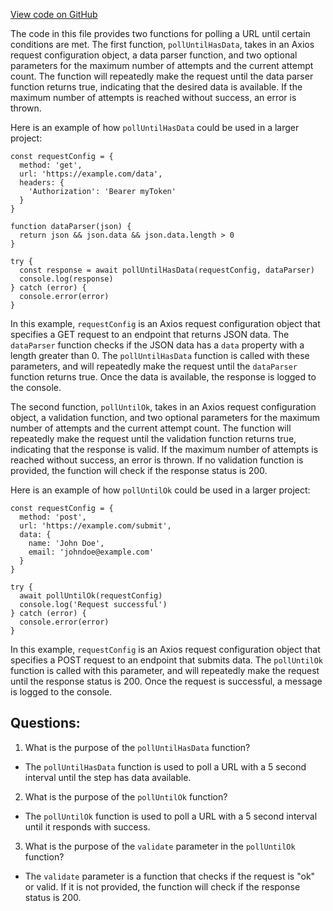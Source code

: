 [View code on GitHub](zoo-labs/zoo/blob/master/sdk/src/utils/pollApi.ts)

The code in this file provides two functions for polling a URL until certain conditions are met. The first function, `pollUntilHasData`, takes in an Axios request configuration object, a data parser function, and two optional parameters for the maximum number of attempts and the current attempt count. The function will repeatedly make the request until the data parser function returns true, indicating that the desired data is available. If the maximum number of attempts is reached without success, an error is thrown. 

Here is an example of how `pollUntilHasData` could be used in a larger project:

```
const requestConfig = {
  method: 'get',
  url: 'https://example.com/data',
  headers: {
    'Authorization': 'Bearer myToken'
  }
}

function dataParser(json) {
  return json && json.data && json.data.length > 0
}

try {
  const response = await pollUntilHasData(requestConfig, dataParser)
  console.log(response)
} catch (error) {
  console.error(error)
}
```

In this example, `requestConfig` is an Axios request configuration object that specifies a GET request to an endpoint that returns JSON data. The `dataParser` function checks if the JSON data has a `data` property with a length greater than 0. The `pollUntilHasData` function is called with these parameters, and will repeatedly make the request until the `dataParser` function returns true. Once the data is available, the response is logged to the console.

The second function, `pollUntilOk`, takes in an Axios request configuration object, a validation function, and two optional parameters for the maximum number of attempts and the current attempt count. The function will repeatedly make the request until the validation function returns true, indicating that the response is valid. If the maximum number of attempts is reached without success, an error is thrown. If no validation function is provided, the function will check if the response status is 200.

Here is an example of how `pollUntilOk` could be used in a larger project:

```
const requestConfig = {
  method: 'post',
  url: 'https://example.com/submit',
  data: {
    name: 'John Doe',
    email: 'johndoe@example.com'
  }
}

try {
  await pollUntilOk(requestConfig)
  console.log('Request successful')
} catch (error) {
  console.error(error)
}
```

In this example, `requestConfig` is an Axios request configuration object that specifies a POST request to an endpoint that submits data. The `pollUntilOk` function is called with this parameter, and will repeatedly make the request until the response status is 200. Once the request is successful, a message is logged to the console.
## Questions: 
 1. What is the purpose of the `pollUntilHasData` function?
- The `pollUntilHasData` function is used to poll a URL with a 5 second interval until the step has data available.

2. What is the purpose of the `pollUntilOk` function?
- The `pollUntilOk` function is used to poll a URL with a 5 second interval until it responds with success.

3. What is the purpose of the `validate` parameter in the `pollUntilOk` function?
- The `validate` parameter is a function that checks if the request is "ok" or valid. If it is not provided, the function will check if the response status is 200.